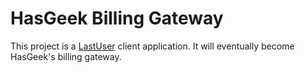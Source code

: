 HasGeek Billing Gateway
=======================

This project is a [LastUser][] client application. It will eventually
become HasGeek's billing gateway.

[LastUser]: https://github.com/hasgeek/lastuser

